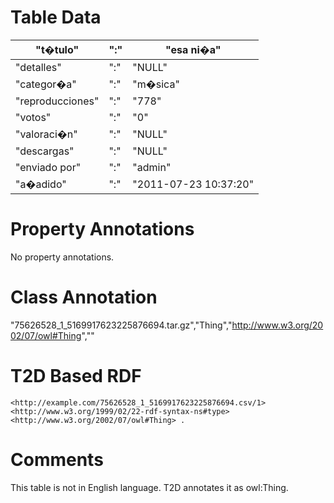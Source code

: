 # Table Data

| "t�tulo"         | ":" | "esa ni�a"            |
|------------------|-----|-----------------------|
| "detalles"       | ":" | "NULL"                |
| "categor�a"      | ":" | "m�sica"              |
| "reproducciones" | ":" | "778"                 |
| "votos"          | ":" | "0"                   |
| "valoraci�n"     | ":" | "NULL"                |
| "descargas"      | ":" | "NULL"                |
| "enviado por"    | ":" | "admin"               |
| "a�adido"        | ":" | "2011-07-23 10:37:20" |


# Property Annotations

No property annotations.

# Class Annotation

"75626528_1_5169917623225876694.tar.gz","Thing","http://www.w3.org/2002/07/owl#Thing",""

# T2D Based RDF

```
<http://example.com/75626528_1_5169917623225876694.csv/1> <http://www.w3.org/1999/02/22-rdf-syntax-ns#type> <http://www.w3.org/2002/07/owl#Thing> .
```

# Comments
This table is not in English language.
T2D annotates it as owl:Thing.
